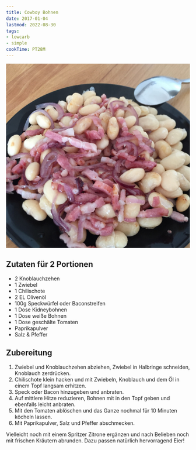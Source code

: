 ```yaml
---
title: Cowboy Bohnen
date: 2017-01-04
lastmod: 2022-08-30
tags:
- lowcarb
- simple
cookTime: PT28M
---
```


![](/img/bohnen-mit-speck.jpg)

## Zutaten für 2 Portionen
- 2 Knoblauchzehen
- 1 Zwiebel
- 1 Chilischote
- 2 EL Olivenöl
- 100g Speckwürfel oder Baconstreifen
- 1 Dose Kidneybohnen
- 1 Dose weiße Bohnen
- 1 Dose geschälte Tomaten
- Paprikapulver
- Salz & Pfeffer

## Zubereitung
1. Zwiebel und Knoblauchzehen abziehen, Zwiebel in Halbringe schneiden, Knoblauch zerdrücken.
2. Chilischote klein hacken und mit Zwiebeln, Knoblauch und dem Öl in einem Topf langsam erhitzen.
3. Speck oder Bacon hinzugeben und anbraten.
4. Auf mittlere Hitze reduzieren, Bohnen mit in den Topf geben und ebenfalls leicht anbraten.
5. Mit den Tomaten ablöschen und das Ganze nochmal für 10 Minuten köcheln lassen.
6. Mit Paprikapulver, Salz und Pfeffer abschmecken.

Vielleicht noch mit einem Spritzer Zitrone ergänzen und nach Belieben noch mit frischen Kräutern abrunden. Dazu passen natürlich hervorragend Eier!

